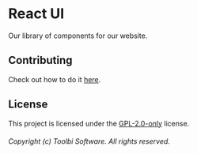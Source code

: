 # React UI

Our library of components for our website.

## Contributing

Check out how to do it [here](https://github.com/toolbisoftware/react-ui/blob/main/CONTRIBUTING.md).

## License

This project is licensed under the [GPL-2.0-only](https://github.com/toolbisoftware/react-ui/blob/main/LICENSE) license.

###### Copyright (c) Toolbi Software. All rights reserved.
